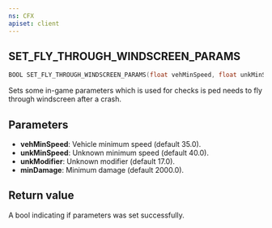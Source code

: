 ```yaml
---
ns: CFX
apiset: client
---
```

## SET_FLY_THROUGH_WINDSCREEN_PARAMS

```c
BOOL SET_FLY_THROUGH_WINDSCREEN_PARAMS(float vehMinSpeed, float unkMinSpeed, float unkModifier, float minDamage);
```

Sets some in-game parameters which is used for checks is ped needs to fly through windscreen after a crash.

## Parameters
* **vehMinSpeed**: Vehicle minimum speed (default 35.0).
* **unkMinSpeed**: Unknown minimum speed (default 40.0).
* **unkModifier**: Unknown modifier (default 17.0).
* **minDamage**: Minimum damage (default 2000.0).

## Return value
A bool indicating if parameters was set successfully.
